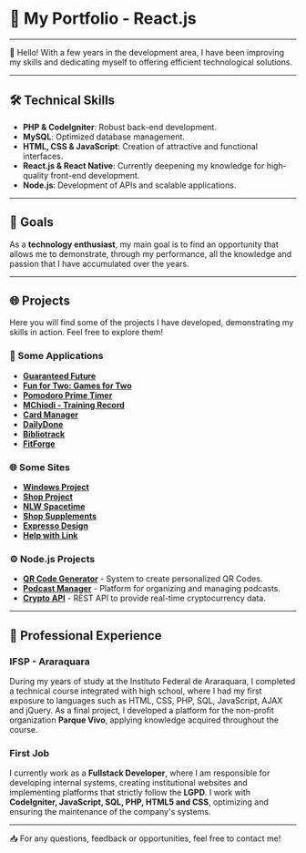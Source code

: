 # 🚀 My Portfolio - React.js

---

👋 Hello! With a few years in the development area, I have been improving my skills and dedicating myself to offering efficient technological solutions.

---

## 🛠️ Technical Skills

- **PHP & CodeIgniter**: Robust back-end development.
- **MySQL**: Optimized database management.
- **HTML, CSS & JavaScript**: Creation of attractive and functional interfaces.
- **React.js & React Native**: Currently deepening my knowledge for high-quality front-end development.
- **Node.js**: Development of APIs and scalable applications.

---

## 🎯 Goals

As a **technology enthusiast**, my main goal is to find an opportunity that allows me to demonstrate, through my performance, all the knowledge and passion that I have accumulated over the years.

---

## 🌐 Projects

Here you will find some of the projects I have developed, demonstrating my skills in action. Feel free to explore them!

### 📱 Some Applications

- [**Guaranteed Future**](https://play.google.com/store/apps/details?id=com.matheuschiodi.FuturoGarantido)
- [**Fun for Two: Games for Two**](https://play.google.com/store/apps/details?id=com.matheuschiodi.dualgame)
- [**Pomodoro Prime Timer**](https://play.google.com/store/apps/details?id=com.matheuschiodi.PomodoroPrimeTimer)
- [**MChiodi - Training Record**](https://play.google.com/store/apps/details?id=com.matheuschiodi.TrainingRecord)
- [**Card Manager**](https://play.google.com/store/apps/details?id=com.matheuschiodi.CardManager)
- [**DailyDone**](https://play.google.com/store/apps/details?id=com.matheuschiodi.DailyDone)
- [**Bibliotrack**](https://play.google.com/store/apps/details?id=com.matheuschiodi.Bibliotrack)
- [**FitForge**](https://play.google.com/store/apps/details?id=com.matheuschiodi.FitForge)

### 🌐 Some Sites

- [**Windows Project**](https://matheuschiodi.github.io/windows/)
- [**Shop Project**](https://matheuschiodi.github.io/Project-Shop/)
- [**NLW Spacetime**](https://matheuschiodi.github.io/NLW-Spacetime-not-Prisma/)
- [**Shop Supplements**](https://matheuschiodi.github.io/shop-supplements/)
- [**Expresso Design**](https://matheuschiodi.github.io/ExpressoDesign/)
- [**Help with Link**](https://matheuschiodi.github.io/HelpLinks/)

### ⚙️ Node.js Projects

- **[QR Code Generator](https://github.com/MatheusChiodi/Gerador-de-QR-Codes-para-E-commerces)** - System to create personalized QR Codes.
- **[Podcast Manager](https://github.com/MatheusChiodi/Gerenciador-de-Podcasts)** - Platform for organizing and managing podcasts.
- **[Crypto API](https://github.com/MatheusChiodi/crypto-api)** - REST API to provide real-time cryptocurrency data.

---

## 💼 Professional Experience

### IFSP - Araraquara

During my years of study at the Instituto Federal de Araraquara, I completed a technical course integrated with high school, where I had my first exposure to languages ​​such as HTML, CSS, PHP, SQL, JavaScript, AJAX and jQuery. As a final project, I developed a platform for the non-profit organization **Parque Vivo**, applying knowledge acquired throughout the course.

### First Job

I currently work as a **Fullstack Developer**, where I am responsible for developing internal systems, creating institutional websites and implementing platforms that strictly follow the **LGPD**. I work with **CodeIgniter, JavaScript, SQL, PHP, HTML5 and CSS**, optimizing and ensuring the maintenance of the company's systems.

---

📥 For any questions, feedback or opportunities, feel free to contact me!
